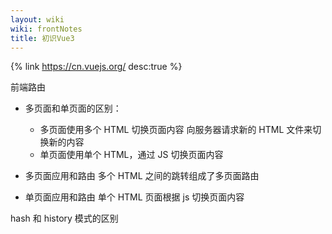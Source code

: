 ```yaml
---
layout: wiki
wiki: frontNotes
title: 初识Vue3
---
```


{% link https://cn.vuejs.org/ desc:true %}

前端路由

- 多页面和单页面的区别：

  - 多页面使用多个 HTML 切换页面内容
    向服务器请求新的 HTML 文件来切换新的内容
  - 单页面使用单个 HTML，通过 JS 切换页面内容

- 多页面应用和路由
  多个 HTML 之间的跳转组成了多页面路由

- 单页面应用和路由
  单个 HTML 页面根据 js 切换页面内容

hash 和 history 模式的区别
